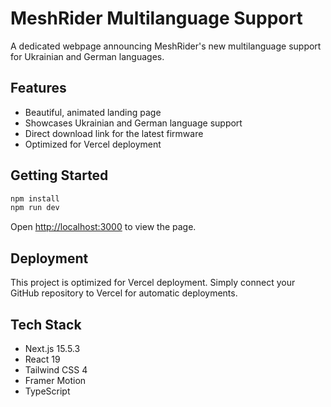 # MeshRider Multilanguage Support

A dedicated webpage announcing MeshRider's new multilanguage support for Ukrainian and German languages.

## Features

- Beautiful, animated landing page
- Showcases Ukrainian and German language support
- Direct download link for the latest firmware
- Optimized for Vercel deployment

## Getting Started

```bash
npm install
npm run dev
```

Open [http://localhost:3000](http://localhost:3000) to view the page.

## Deployment

This project is optimized for Vercel deployment. Simply connect your GitHub repository to Vercel for automatic deployments.

## Tech Stack

- Next.js 15.5.3
- React 19
- Tailwind CSS 4
- Framer Motion
- TypeScript